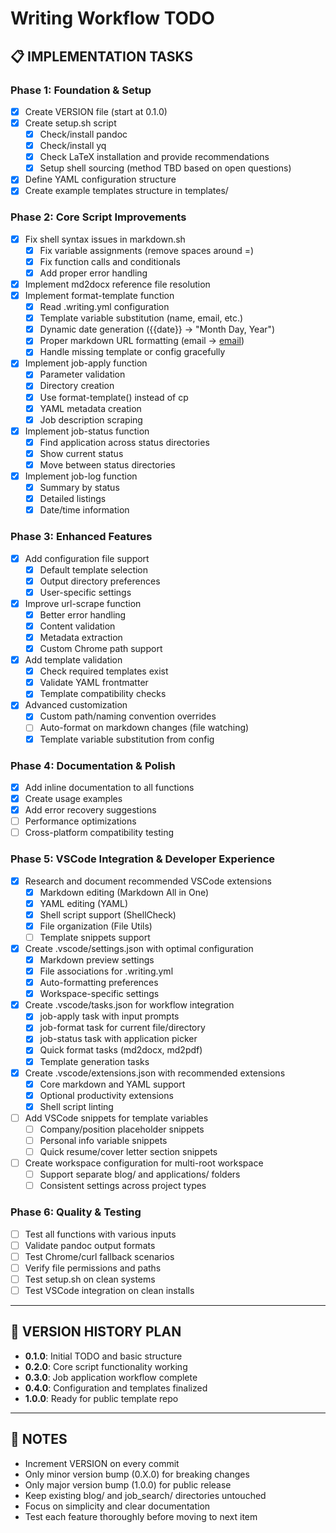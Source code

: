 # Writing Workflow TODO

## 📋 IMPLEMENTATION TASKS

### Phase 1: Foundation & Setup

- [x] Create VERSION file (start at 0.1.0)
- [x] Create setup.sh script
  - [x] Check/install pandoc
  - [x] Check/install yq
  - [x] Check LaTeX installation and provide recommendations
  - [x] Setup shell sourcing (method TBD based on open questions)
- [x] Define YAML configuration structure
- [x] Create example templates structure in templates/

### Phase 2: Core Script Improvements

- [x] Fix shell syntax issues in markdown.sh
  - [x] Fix variable assignments (remove spaces around =)
  - [x] Fix function calls and conditionals
  - [x] Add proper error handling
- [x] Implement md2docx reference file resolution
- [x] Implement format-template function
  - [x] Read .writing.yml configuration
  - [x] Template variable substitution (name, email, etc.)
  - [x] Dynamic date generation ({{date}} → "Month Day, Year")
  - [x] Proper markdown URL formatting (email → [email](mailto:email))
  - [x] Handle missing template or config gracefully
- [x] Implement job-apply function
  - [x] Parameter validation
  - [x] Directory creation
  - [x] Use format-template() instead of cp
  - [x] YAML metadata creation
  - [x] Job description scraping
- [x] Implement job-status function
  - [x] Find application across status directories
  - [x] Show current status
  - [x] Move between status directories
- [x] Implement job-log function
  - [x] Summary by status
  - [x] Detailed listings
  - [x] Date/time information

### Phase 3: Enhanced Features

- [x] Add configuration file support
  - [x] Default template selection
  - [x] Output directory preferences
  - [x] User-specific settings
- [x] Improve url-scrape function
  - [x] Better error handling
  - [x] Content validation
  - [x] Metadata extraction
  - [x] Custom Chrome path support
- [x] Add template validation
  - [x] Check required templates exist
  - [x] Validate YAML frontmatter
  - [x] Template compatibility checks
- [x] Advanced customization
  - [x] Custom path/naming convention overrides
  - [ ] Auto-format on markdown changes (file watching)
  - [x] Template variable substitution from config

### Phase 4: Documentation & Polish

- [x] Add inline documentation to all functions
- [x] Create usage examples
- [x] Add error recovery suggestions
- [ ] Performance optimizations
- [ ] Cross-platform compatibility testing

### Phase 5: VSCode Integration & Developer Experience

- [x] Research and document recommended VSCode extensions
  - [x] Markdown editing (Markdown All in One)
  - [x] YAML editing (YAML)
  - [x] Shell script support (ShellCheck)
  - [x] File organization (File Utils)
  - [ ] Template snippets support
- [x] Create .vscode/settings.json with optimal configuration
  - [x] Markdown preview settings
  - [x] File associations for .writing.yml
  - [x] Auto-formatting preferences
  - [x] Workspace-specific settings
- [x] Create .vscode/tasks.json for workflow integration
  - [x] job-apply task with input prompts
  - [x] job-format task for current file/directory
  - [x] job-status task with application picker
  - [x] Quick format tasks (md2docx, md2pdf)
  - [x] Template generation tasks
- [x] Create .vscode/extensions.json with recommended extensions
  - [x] Core markdown and YAML support
  - [x] Optional productivity extensions
  - [x] Shell script linting
- [ ] Add VSCode snippets for template variables
  - [ ] Company/position placeholder snippets
  - [ ] Personal info variable snippets
  - [ ] Quick resume/cover letter section snippets
- [ ] Create workspace configuration for multi-root workspace
  - [ ] Support separate blog/ and applications/ folders
  - [ ] Consistent settings across project types

### Phase 6: Quality & Testing

- [ ] Test all functions with various inputs
- [ ] Validate pandoc output formats
- [ ] Test Chrome/curl fallback scenarios
- [ ] Verify file permissions and paths
- [ ] Test setup.sh on clean systems
- [ ] Test VSCode integration on clean installs

---

## 🔄 VERSION HISTORY PLAN

- **0.1.0**: Initial TODO and basic structure
- **0.2.0**: Core script functionality working
- **0.3.0**: Job application workflow complete
- **0.4.0**: Configuration and templates finalized
- **1.0.0**: Ready for public template repo

---

## 📝 NOTES

- Increment VERSION on every commit
- Only minor version bump (0.X.0) for breaking changes
- Only major version bump (1.0.0) for public release
- Keep existing blog/ and job_search/ directories untouched
- Focus on simplicity and clear documentation
- Test each feature thoroughly before moving to next item
